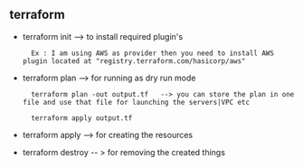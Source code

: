 ## terraform

- terraform init  --> to install required plugin's 
    
        Ex : I am using AWS as provider then you need to install AWS plugin located at "registry.terraform.com/hasicorp/aws"

- terraform plan  --> for running as dry run mode

        terraform plan -out output.tf   --> you can store the plan in one file and use that file for launching the servers|VPC etc

        terraform apply output.tf 
    
- terraform apply  --> for creating the resources

- terraform destroy -- > for removing the created things
  
